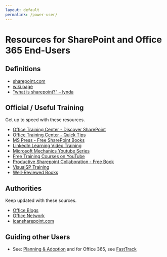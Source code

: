 ```yaml
---
layout: default
permalink: /power-user/
---
```

# Resources for SharePoint and Office 365 End-Users

## Definitions

*   [sharepoint.com](http://sharepoint.com)
*   [wiki page](http://en.wikipedia.org/wiki/SharePoint)
*   ["what is sharepoint?" – lynda](https://www.youtube.com/watch?v=TE9TpraPlrE)


## Official / Useful Training

Get up to speed with these resources.

*   [Office Training Center - Discover SharePoint](https://support.office.com/en-us/article/Discover-SharePoint-cb8ef501-84db-4427-ac77-ec2009fb8e23?ui=en-US&rs=en-US&ad=US)
*   [Office Training Center - Quick Tips](https://support.office.com/en-us/office-training-center/featured-tips)
*   [MS Press - Free SharePoint Books](https://blogs.msdn.microsoft.com/mssmallbiz/category/ebooks/)
*   [LinkedIn Learning Video Training](https://www.linkedin.com/learning/topics/sharepoint)
*   [Microsoft Mechanics Youtube Series](https://www.youtube.com/user/OfficeGarageSeries)
*   [Free Training Courses on YouTube](https://www.youtube.com/results?q=sharepoint&sp=EgIQAw%253D%253D)
*   [Productive Sharepoint Collaboration - Free Book](https://stevegoodyear.wordpress.com/end-user-training-guide/)
*   [VisualSP Training](https://www.visualsp.com/individual-training/)
*   [Well-Reviewed Books](https://www.amazon.com/gp/bestsellers/books/6133983011/ref=zg_b_bs_6133983011_1)

## Authorities

Keep updated with these sources.

*   [Office Blogs](https://blogs.office.com/)
*   [Office Network](https://network.office.com)
*   [icansharepoint.com](http://icansharepoint.com/)

## Guiding other Users

*   See: [Planning & Adoption](/adoption) and for Office 365, see [FastTrack](http://fasttrack.microsoft.com/office)
